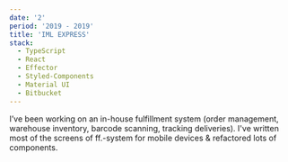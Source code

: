 ```yaml
---
date: '2'
period: '2019 - 2019'
title: 'IML EXPRESS'
stack:
  - TypeScript
  - React
  - Effector
  - Styled-Components
  - Material UI
  - Bitbucket
---
```


I’ve been working on an in-house fulfillment system (order management, warehouse inventory, barcode scanning, tracking deliveries). I've written most of the screens of ff.-system for mobile devices & refactored lots of components.